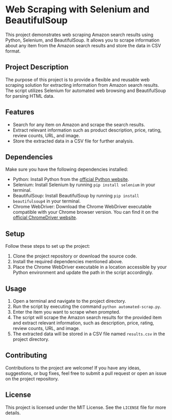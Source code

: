 # Web Scraping with Selenium and BeautifulSoup

This project demonstrates web scraping Amazon search results using Python, Selenium, and BeautifulSoup. It allows you to scrape information about any item from the Amazon search results and store the data in CSV format.

## Project Description

The purpose of this project is to provide a flexible and reusable web scraping solution for extracting information from Amazon search results. The script utilizes Selenium for automated web browsing and BeautifulSoup for parsing HTML data.

## Features

- Search for any item on Amazon and scrape the search results.
- Extract relevant information such as product description, price, rating, review counts, URL, and image.
- Store the extracted data in a CSV file for further analysis.

## Dependencies

Make sure you have the following dependencies installed:

- Python: Install Python from the [official Python website](https://www.python.org/downloads/).
- Selenium: Install Selenium by running `pip install selenium` in your terminal.
- BeautifulSoup: Install BeautifulSoup by running `pip install beautifulsoup4` in your terminal.
- Chrome WebDriver: Download the Chrome WebDriver executable compatible with your Chrome browser version. You can find it on the [official ChromeDriver website](https://sites.google.com/a/chromium.org/chromedriver/downloads).

## Setup

Follow these steps to set up the project:

1. Clone the project repository or download the source code.
2. Install the required dependencies mentioned above.
3. Place the Chrome WebDriver executable in a location accessible by your Python environment and update the path in the script accordingly.

## Usage

1. Open a terminal and navigate to the project directory.
2. Run the script by executing the command `python automated-scrap.py`.
3. Enter the item you want to scrape when prompted.
4. The script will scrape the Amazon search results for the provided item and extract relevant information, such as description, price, rating, review counts, URL, and image.
5. The extracted data will be stored in a CSV file named `results.csv` in the project directory.

## Contributing

Contributions to the project are welcome! If you have any ideas, suggestions, or bug fixes, feel free to submit a pull request or open an issue on the project repository.

## License

This project is licensed under the MIT License. See the `LICENSE` file for more details.
